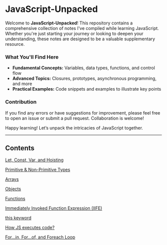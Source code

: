# JavaScript-Unpacked

Welcome to **JavaScript-Unpacked**! This repository contains a comprehensive collection of notes I've compiled while learning JavaScript. Whether you're just starting your journey or looking to deepen your understanding, these notes are designed to be a valuable supplementary resource.

### What You'll Find Here

- **Fundamental Concepts:** Variables, data types, functions, and control flow
- **Advanced Topics:** Closures, prototypes, asynchronous programming, and more
- **Practical Examples:** Code snippets and examples to illustrate key points

### Contribution

If you find any errors or have suggestions for improvement, please feel free to open an issue or submit a pull request. Collaboration is welcome!

Happy learning! Let’s unpack the intricacies of JavaScript together.

---

## Contents

[Let, Const, Var, and Hoisting](notes/Let,%20Const,%20Var,%20and%20Hoisting.md)

[Primitive & Non-Primitive Types](notes/Primitive%20&%20Non-Primitive%20Types.md)

[Arrays](notes/Arrays.md)

[Objects](notes/Objects.md)

[Functions](notes/Functions.md)

[Immediately Invoked Function Expression (IIFE)](<notes/Immediately%20Invoked%20Function%20Expression%20(IIFE).md>)

[this keyword](notes/this%20keyword.md)

[How JS executes code?](notes/How%20JS%20executes%20code.md)

[For…in, For…of, and Foreach Loop](notes/For…in,%20For…of,%20and%20Foreach%20Loop.md)
